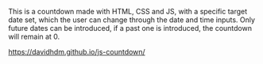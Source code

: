 This is a countdown made with HTML, CSS and JS, with a specific target date set, which the user can change through the date and time inputs.
Only future dates can be introduced, if a past one is introduced, the countdown will remain at 0.

https://davidhdm.github.io/js-countdown/
